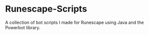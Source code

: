 # Runescape-Scripts
A collection of bot scripts I made for Runescape using Java and the Powerbot library.
